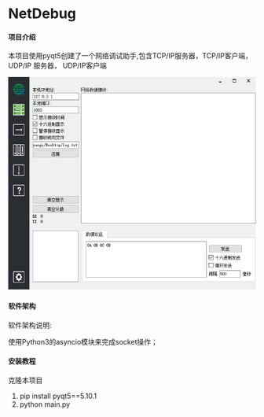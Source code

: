 # NetDebug

#### 项目介绍


本项目使用pyqt5创建了一个网络调试助手,包含TCP/IP服务器，TCP/IP客户端，UDP/IP
服务器， UDP/IP客户端

![整体效果](./images/main.png)

#### 软件架构

软件架构说明:

使用Python3的asyncio模块来完成socket操作；

#### 安装教程

克隆本项目

1. pip install pyqt5==5.10.1
2. python main.py
